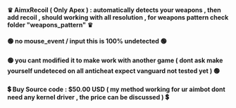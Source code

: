 #### ♛ AimxRecoil ( Only Apex ) : automatically detects your weapons , then add recoil , should working with all resolution , for weapons pattern check folder "weapons_pattern" ♛
#### 🟢 no mouse_event / input this is 100% undetected 🟢
#### 🟢 you cant modified it to make work with another game ( dont ask make yourself undeteced on all anticheat expect vanguard not tested yet ) 🟢
#### 💲 Buy Source code : $50.00 USD ( my method working for ur aimbot dont need any kernel driver , the price can be discussed ) 💲
